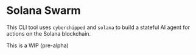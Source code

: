 # Solana Swarm

This CLI tool uses `cyberchipped` and `solana` to build a stateful AI agent for actions on the Solana blockchain.

This is a WIP (pre-alpha)
